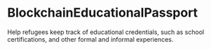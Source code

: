 # BlockchainEducationalPassport
Help refugees keep track of educational credentials, such as school certifications, and other formal and informal experiences.

